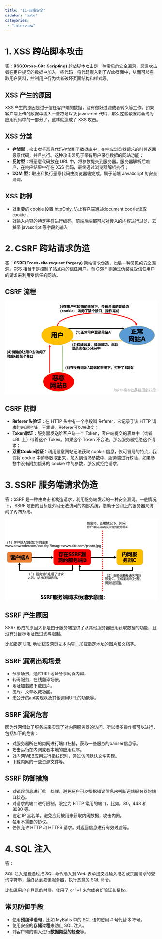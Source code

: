 ```yaml
---
title: "11-网络安全"
sidebar: 'auto'
categories: 
 - "interview"
---
```


# 1. XSS 跨站脚本攻击

答：**XSS(Cross-Site Scripting)** 跨站脚本攻击是一种常见的安全漏洞，恶意攻击者在用户提交的数据中加入一些代码，将代码嵌入到了Web页面中，从而可以盗取用户资料，控制用户行为或者破坏页面结构和样式等。

## XSS 产生的原因

XSS 产生的原因是过于信任客户端的数据，没有做好过滤或者转义等工作。如果客户端上传的数据中插入一些符号以及 javascript 代码，那么这些数据将会成为应用代码中的一部分了，这样就造成了 XSS 攻击。

## XSS 分类

* **存储型**：攻击者将恶意代码存储到了数据库中，在响应浏览器请求的时候返回恶意代码，并且执行。这种攻击常见于带有用户保存数据的网站功能；
* **反射型**：将恶意代码放在 URL 中，将参数提交到服务器。服务器解析后响应，在响应结果中存在 XSS 代码，最终通过浏览器解析执行；
* **DOM 型**：取出和执行恶意代码由浏览器端完成，属于前端 JavaScript 的安全漏洞。

## XSS 防御

* 对重要的 cookie 设置 httpOnly, 防止客户端通过document.cookie读取 cookie；
* 对输入内容的特定字符进行编码，前端后端都可以对传入的内容进行过滤，去掉带 javascript 等字段的输入

# 2. CSRF 跨站请求伪造

答：**CSRF(Cross-site request forgery)** 跨站请求伪造，也是一种常见的安全漏洞。XSS 相当于是控制了站点内的信任用户，而 CSRF 则通过伪装成受信任用户的请求来利用受信任的网站。

## CSRF 流程

![9d673e2a8d03337b5494817138c8c1ea.png](./image/9d673e2a8d03337b5494817138c8c1ea.png)

## CSRF 防御

* **Referer 头验证**：在 HTTP 头中有一个字段叫 Referer，它记录了该 HTTP 请求的来源地址。不靠谱，Referer可以被改变；
* **Token验证**：服务器发送给客户端一个 Token，客户端提交的表单中（或者 URL 上）带着这个 Token。如果这个 Token 不合法，那么服务器拒绝这个请求；
* **双重Cookie验证**：利用恶意网站无法获取 cookie 信息，仅可冒用的特点，我们将 cookie 中的参数取出来，加入到请求参数中，服务端进行校验，如果参数中没有附加额外的 cookie 中的参数，那么就拒绝请求。

# 3. SSRF 服务端请求伪造

答：SSRF 是一种由攻击者构造请求，利用服务端发起的一种安全漏洞。一般情况下， SSRF 攻击的目标是外网无法访问的内部系统，借助于公网上的服务器来访问了内网系统。

![618223244d22a3af487c0c52d8ae8fa4.png](./image/618223244d22a3af487c0c52d8ae8fa4.png)

## SSRF 产生原因

SSRF 形成的原因大都是由于服务端提供了从其他服务器应用获取数据的功能，且没有对目标地址做过滤与限制。

比如指定 URL 地址获取网页文本内容，加载指定地址的图片和文档等。

## SSRF 漏洞出现场景

* 分享场景，通过URL地址分享网页内容。
* 转码服务，在线翻译场景。
* 地址加载或下载图片。
* 图片、文章收藏功能。
* 未公开的api实现以及其他调用URL的功能等。

## SSRF 漏洞危害

因为外网借助了服务端来实现了对内网服务器的访问，所以很多操作都可以进行，包括如下的危害：

* 对服务器所在的内网进行端口扫描，获取一些服务的banner信息等。
* 攻击运行在内网或者本地的应用程序。
* 对内网WEB应用进行指纹识别，通过访问默认文件实现。
* 下载内网的一些资源文件等。

## SSRF 防御措施

* 对错误信息进行统一处理，避免用户可以根据错误信息来判断远端服务器的端口状态。
* 对请求的端口进行限制，限定为 HTTP 常用的端口，比如，80，443 和 8080 等。
* 设定 IP 黑名单。避免应用被用来获取内网数据，攻击内网。
* 禁用不需要的协议。
* 仅仅允许 HTTP 和 HTTPS 请求。对返回信息进行有效过滤等。

# 4. SQL 注入

答：

SQL 注入是指通过把 SQL 命令插入到 Web 表单提交或输入域名或页面请求的查询字符串，最终达到欺骗服务器，执行恶意的 SQL 命令。

比如说用户在登录的时候，使用了 or 1=1 来完成身份验证和授权。

## 常见防御手段

* 使用**预编译语句**，比如 MyBatis 中的 SQL 语句使用 # 号代替 $ 符号。
* 使用安全的**存储过程**来防止 SQL 注入。
* 对客户端的输入进行**数据类型的检查**等。

